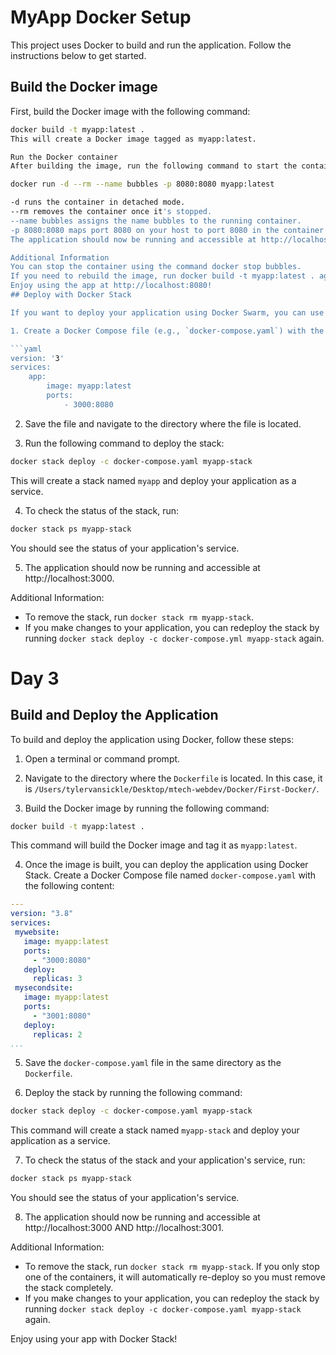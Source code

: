 # MyApp Docker Setup

This project uses Docker to build and run the application. Follow the instructions below to get started.

## Build the Docker image

First, build the Docker image with the following command:

```bash
docker build -t myapp:latest .
This will create a Docker image tagged as myapp:latest.

Run the Docker container
After building the image, run the following command to start the container:

docker run -d --rm --name bubbles -p 8080:8080 myapp:latest

-d runs the container in detached mode.
--rm removes the container once it's stopped.
--name bubbles assigns the name bubbles to the running container.
-p 8080:8080 maps port 8080 on your host to port 8080 in the container.
The application should now be running and accessible at http://localhost:8080.

Additional Information
You can stop the container using the command docker stop bubbles.
If you need to rebuild the image, run docker build -t myapp:latest . again.
Enjoy using the app at http://localhost:8080!
## Deploy with Docker Stack

If you want to deploy your application using Docker Swarm, you can use Docker Stack. Follow the steps below to deploy your app:

1. Create a Docker Compose file (e.g., `docker-compose.yaml`) with the following content:

```yaml
version: '3'
services:
    app:
        image: myapp:latest
        ports:
            - 3000:8080
```

2. Save the file and navigate to the directory where the file is located.

3. Run the following command to deploy the stack:

```bash
docker stack deploy -c docker-compose.yaml myapp-stack
```

This will create a stack named `myapp` and deploy your application as a service.

4. To check the status of the stack, run:

```bash
docker stack ps myapp-stack
```

You should see the status of your application's service.

5. The application should now be running and accessible at http://localhost:3000.

Additional Information:
- To remove the stack, run `docker stack rm myapp-stack`.
- If you make changes to your application, you can redeploy the stack by running `docker stack deploy -c docker-compose.yml myapp-stack` again.

# Day 3


## Build and Deploy the Application


To build and deploy the application using Docker, follow these steps:


1. Open a terminal or command prompt.


2. Navigate to the directory where the `Dockerfile` is located. In this case, it is `/Users/tylervansickle/Desktop/mtech-webdev/Docker/First-Docker/`.


3. Build the Docker image by running the following command:


```bash
docker build -t myapp:latest .
```


This command will build the Docker image and tag it as `myapp:latest`.


4. Once the image is built, you can deploy the application using Docker Stack. Create a Docker Compose file named `docker-compose.yaml` with the following content:


```yaml
---
version: "3.8"
services:
 mywebsite:
   image: myapp:latest
   ports:
     - "3000:8080"
   deploy:
     replicas: 3
 mysecondsite:
   image: myapp:latest
   ports:
     - "3001:8080"
   deploy:
     replicas: 2
...
```


5. Save the `docker-compose.yaml` file in the same directory as the `Dockerfile`.


6. Deploy the stack by running the following command:


```bash
docker stack deploy -c docker-compose.yaml myapp-stack
```


This command will create a stack named `myapp-stack` and deploy your application as a service.


7. To check the status of the stack and your application's service, run:


```bash
docker stack ps myapp-stack
```


You should see the status of your application's service.


8. The application should now be running and accessible at http://localhost:3000 AND http://localhost:3001.


Additional Information:
- To remove the stack, run `docker stack rm myapp-stack`.
   If you only stop one of the containers, it will automatically re-deploy so you must remove the stack completely.
- If you make changes to your application, you can redeploy the stack by running `docker stack deploy -c docker-compose.yaml myapp-stack` again.


Enjoy using your app with Docker Stack!




